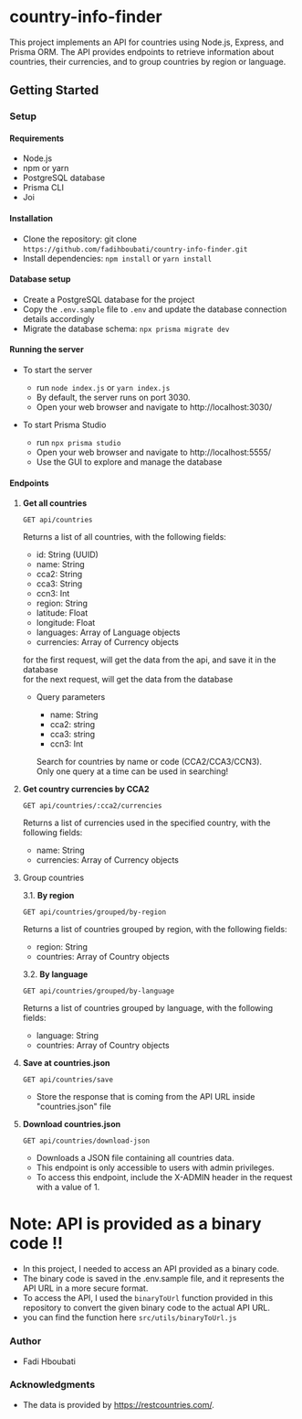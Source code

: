 # country-info-finder

This project implements an API for countries using Node.js, Express, and Prisma ORM. The API provides endpoints to retrieve information about countries, their currencies, and to group countries by region or language.

## Getting Started

### Setup
#### Requirements
- Node.js
- npm or yarn
- PostgreSQL database
- Prisma CLI
- Joi

#### Installation
- Clone the repository: git clone `https://github.com/fadihboubati/country-info-finder.git`
- Install dependencies: `npm install` or `yarn install`

#### Database setup
- Create a PostgreSQL database for the project
- Copy the `.env.sample` file to `.env` and update the database connection details accordingly
- Migrate the database schema: `npx prisma migrate dev`

#### Running the server
- To start the server
    - run `node index.js` or `yarn index.js`
    - By default, the server runs on port 3030.
    - Open your web browser and navigate to http://localhost:3030/

- To start Prisma Studio
    - run `npx prisma studio`
    - Open your web browser and navigate to http://localhost:5555/
    - Use the GUI to explore and manage the database

#### Endpoints

1. **Get all countries**   

    `GET api/countries`

    Returns a list of all countries, with the following fields:

    + id: String (UUID)
    + name: String
    + cca2: String
    + cca3: String
    + ccn3: Int
    + region: String
    + latitude: Float
    + longitude: Float
    + languages: Array of Language objects
    + currencies: Array of Currency objects


    for the first request, will get the data from the api, and save it in the database  
    for the next request, will get the data from the database
    - Query parameters
        - name: String
        - cca2: string
        - cca3: string
        - ccn3: Int  

        Search for countries by name or code (CCA2/CCA3/CCN3).  
        Only one query at a time can be used in searching!


2. **Get country currencies by CCA2**  

    `GET api/countries/:cca2/currencies`

    Returns a list of currencies used in the specified country, with the following fields:

    - name: String
    - currencies: Array of Currency objects

3. Group countries

    3.1. **By region**

    `GET api/countries/grouped/by-region`

    Returns a list of countries grouped by region, with the following fields:

    - region: String
    - countries: Array of Country objects

    3.2. **By language**

    `GET api/countries/grouped/by-language`

    Returns a list of countries grouped by language, with the following fields:

    - language: String
    - countries: Array of Country objects

4. **Save at countries.json**

    `GET api/countries/save`

    - Store the response that is coming from the API URL inside "countries.json" file

5. **Download countries.json**

    `GET api/countries/download-json`

    - Downloads a JSON file containing all countries data.
    - This endpoint is only accessible to users with admin privileges.
    - To access this endpoint, include the X-ADMIN header in the request with a value of 1.


# Note: API is provided as a binary code !!
- In this project, I needed to access an API provided as a binary code.
- The binary code is saved in the .env.sample file, and it represents the API URL in a more secure format.
- To access the API, I used the `binaryToUrl` function provided in this repository to convert the given binary code to the actual API URL.  
- you can find the function here `src/utils/binaryToUrl.js`


### Author
 - Fadi Hboubati

### Acknowledgments
 - The data is provided by https://restcountries.com/.